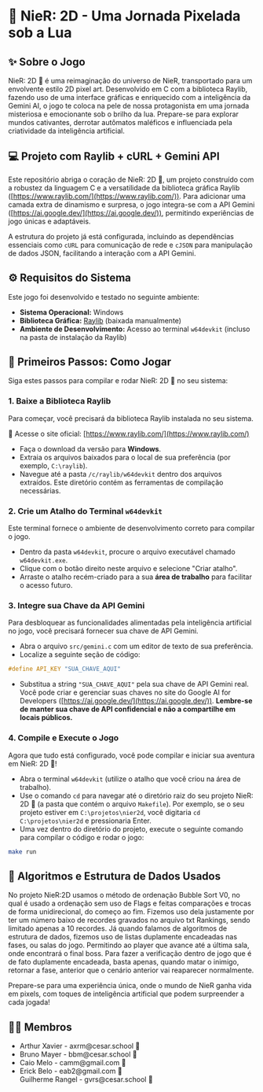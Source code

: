 # 🌙 NieR: 2D - Uma Jornada Pixelada sob a Lua

## ✨ Sobre o Jogo

NieR: 2D 🌙 é uma reimaginação do universo de NieR, transportado para um envolvente estilo 2D pixel art. Desenvolvido em C com a biblioteca Raylib, fazendo uso de uma interface gráficas e enriquecido com a inteligência da Gemini AI, o jogo te coloca na pele de nossa protagonista em uma jornada misteriosa e emocionante sob o brilho da lua. Prepare-se para explorar mundos cativantes, derrotar autômatos maléficos e influenciada pela criatividade da inteligência artificial.

## 💻 Projeto com Raylib + cURL + Gemini API

Este repositório abriga o coração de NieR: 2D 🌙, um projeto construído com a robustez da linguagem C e a versatilidade da biblioteca gráfica Raylib ([https://www.raylib.com/](https://www.raylib.com/)). Para adicionar uma camada extra de dinamismo e surpresa, o jogo integra-se com a API Gemini ([https://ai.google.dev/](https://ai.google.dev/)), permitindo experiências de jogo únicas e adaptáveis.

A estrutura do projeto já está configurada, incluindo as dependências essenciais como `cURL` para comunicação de rede e `cJSON` para manipulação de dados JSON, facilitando a interação com a API Gemini.

## ⚙️ Requisitos do Sistema

Este jogo foi desenvolvido e testado no seguinte ambiente:

- **Sistema Operacional:** Windows
- **Biblioteca Gráfica:** [Raylib](https://www.raylib.com/) (baixada manualmente)
- **Ambiente de Desenvolvimento:** Acesso ao terminal `w64devkit` (incluso na pasta de instalação da Raylib)

## 🚀 Primeiros Passos: Como Jogar

Siga estes passos para compilar e rodar NieR: 2D 🌙 no seu sistema:

### 1. Baixe a Biblioteca Raylib

Para começar, você precisará da biblioteca Raylib instalada no seu sistema.

🔗 Acesse o site oficial: [https://www.raylib.com/](https://www.raylib.com/)

- Faça o download da versão para **Windows**.
- Extraia os arquivos baixados para o local de sua preferência (por exemplo, `C:\raylib`).
- Navegue até a pasta `/c/raylib/w64devkit` dentro dos arquivos extraídos. Este diretório contém as ferramentas de compilação necessárias.

### 2. Crie um Atalho do Terminal `w64devkit`

Este terminal fornece o ambiente de desenvolvimento correto para compilar o jogo.

- Dentro da pasta `w64devkit`, procure o arquivo executável chamado `w64devkit.exe`.
- Clique com o botão direito neste arquivo e selecione "Criar atalho".
- Arraste o atalho recém-criado para a sua **área de trabalho** para facilitar o acesso futuro.

### 3. Integre sua Chave da API Gemini

Para desbloquear as funcionalidades alimentadas pela inteligência artificial no jogo, você precisará fornecer sua chave de API Gemini.

- Abra o arquivo `src/gemini.c` com um editor de texto de sua preferência.
- Localize a seguinte seção de código:

```c
#define API_KEY "SUA_CHAVE_AQUI"
```

  - Substitua a string `"SUA_CHAVE_AQUI"` pela sua chave de API Gemini real. Você pode criar e gerenciar suas chaves no site do Google AI for Developers ([https://ai.google.dev/](https://ai.google.dev/)). **Lembre-se de manter sua chave de API confidencial e não a compartilhe em locais públicos.**

### 4. Compile e Execute o Jogo

Agora que tudo está configurado, você pode compilar e iniciar sua aventura em NieR: 2D 🌙!

  - Abra o terminal `w64devkit` (utilize o atalho que você criou na área de trabalho).
  - Use o comando `cd` para navegar até o diretório raiz do seu projeto NieR: 2D 🌙 (a pasta que contém o arquivo `Makefile`). Por exemplo, se o seu projeto estiver em `C:\projetos\nier2d`, você digitaria `cd C:\projetos\nier2d` e pressionaria Enter.
  - Uma vez dentro do diretório do projeto, execute o seguinte comando para compilar o código e rodar o jogo:

```bash
make run
```
## 🔩 Algoritmos e Estrutura de Dados Usados

No projeto NieR:2D usamos o método de ordenação Bubble Sort V0, no qual é usado a ordenação sem uso de Flags e feitas comparações e trocas de forma unidirecional, do começo ao fim. Fizemos uso dela justamente por ter um número baixo de recordes gravados no arquivo txt Rankings, sendo limitado apenas a 10 recordes. Já quando falamos de algoritmos de estrutura de dados, fizemos uso de listas duplamente encadeadas nas fases, ou salas do jogo. Permitindo ao player que avance até a última sala, onde encontrará o final boss. Para fazer a verificação dentro de jogo que é de fato duplamente encadeada, basta apenas, quando matar o inimigo, retornar a fase, anterior que o cenário anterior vai reaparecer normalmente.

Prepare-se para uma experiência única, onde o mundo de NieR ganha vida em pixels, com toques de inteligência artificial que podem surpreender a cada jogada!


## 👩‍💻 Membros

<ul>
  <li>
    <a > Arthur Xavier - 
    axrm@cesar.school 📩
  </li>
  <li>
    <a > Bruno Mayer -
    bbm@cesar.school 📩
  </li>
  <li>
      <a >  Caio Melo  -
    camm@gmail.com 📩
  </li>
  <li>
    <a >  Erick Belo -
    eab2@gmail.com 📩
  </li> 
    <a >  Guilherme Rangel -
     gvrs@cesar.school 📩
  </li>
